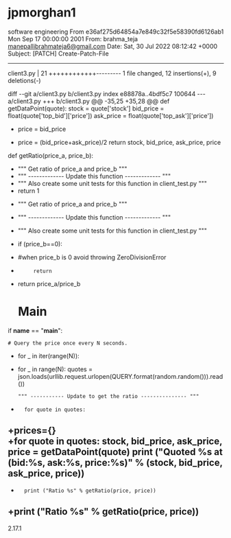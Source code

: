 # jpmorghan1
software engineering 
From e36af275d64854a7e849c32f5e58390fd6126ab1 Mon Sep 17 00:00:00 2001
From: brahma_teja <manepallibrahmateja6@gmail.com>
Date: Sat, 30 Jul 2022 08:12:42 +0000
Subject: [PATCH] Create-Patch-File


---
 client3.py | 21 ++++++++++++---------
 1 file changed, 12 insertions(+), 9 deletions(-)

diff --git a/client3.py b/client3.py
index e88878a..4bdf5c7 100644
--- a/client3.py
+++ b/client3.py
@@ -35,25 +35,28 @@ def getDataPoint(quote):
 	stock = quote['stock']
 	bid_price = float(quote['top_bid']['price'])
 	ask_price = float(quote['top_ask']['price'])
-	price = bid_price
+	price = (bid_price+ask_price)/2
 	return stock, bid_price, ask_price, price
 
 def getRatio(price_a, price_b):
-	""" Get ratio of price_a and price_b """
-	""" ------------- Update this function ------------- """
-	""" Also create some unit tests for this function in client_test.py """
-	return 1
+ """ Get ratio of price_a and price_b """
+ """ ------------- Update this function ------------- """
+ """ Also create some unit tests for this function in client_test.py """
+ if  (price_b==0):
+ #when price_b is 0 avoid throwing ZeroDivisionError
+          return
+ return  price_a/price_b
 
     # Main
 if __name__ == "__main__":
 
 	# Query the price once every N seconds.
-	for _ in iter(range(N)):
+	for _ in range(N):
 		quotes = json.loads(urllib.request.urlopen(QUERY.format(random.random())).read())
 
 		""" ----------- Update to get the ratio --------------- """
-		for quote in quotes:
+prices={}    
+for quote in quotes:
 			stock, bid_price, ask_price, price = getDataPoint(quote)
 			print ("Quoted %s at (bid:%s, ask:%s, price:%s)" % (stock, bid_price, ask_price, price))
-
-		print ("Ratio %s" % getRatio(price, price))
+print ("Ratio %s" % getRatio(price, price))
-- 
2.17.1
